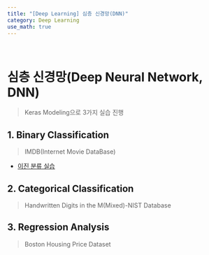 ```yaml
---
title: "[Deep Learning] 심층 신경망(DNN)"
category: Deep Learning
use_math: true
---
```


<br>

# 심층 신경망(Deep Neural Network, DNN)
> Keras Modeling으로 3가지 실습 진행

## 1. Binary Classification
> IMDB(Internet Movie DataBase)

- <a href="https://colab.research.google.com/drive/1c9guEwKvuQI30G9gAjinkN4jTK6J4Hk7?usp=sharing">이진 분류 실습</a>

## 2. Categorical Classification
> Handwritten Digits in the M(Mixed)-NIST Database


## 3. Regression Analysis
> Boston Housing Price Dataset